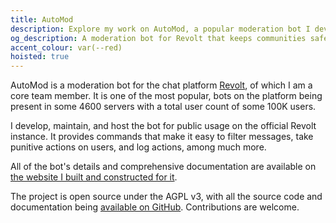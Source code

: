 ```yaml
---
title: AutoMod
description: Explore my work on AutoMod, a popular moderation bot I developed for Revolt that protects over 100K users across 4,600+ servers. I maintain and host this essential community safety tool, complete with comprehensive documentation and open-source code available under AGPL v3.
og_description: A moderation bot for Revolt that keeps communities safe.
accent_colour: var(--red)
hoisted: true
---
```


AutoMod is a moderation bot for the chat platform [Revolt](https://revolt.chat), of which I am a core team member. It is one of the most popular, bots on the platform being present in some 4600 servers with a total user count of some 100K users.

I develop, maintain, and host the bot for public usage on the official Revolt instance. It provides commands that make it easy to filter messages, take punitive actions on users, and log actions, among much more.

All of the bot's details and comprehensive documentation are available on [the website I built and constructed for it](https://automod.vale.rocks).

The project is open source under the AGPL v3, with all the source code and documentation being [available on GitHub](https://github.com/DeclanChidlow/AutoMod). Contributions are welcome.
